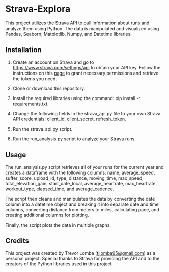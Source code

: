 # Strava-Explora

This project utilizes the Strava API to pull information about runs and analyze them using Python. The data is manipulated and visualized using Pandas, Seaborn, Matplotlib, Numpy, and Datetime libraries.

## Installation

1. Create an account on Strava and go to https://www.strava.com/settings/api to obtain your API key. Follow the instructions on this [page](https://www.youtube.com/watch?v=sgscChKfGyg) to grant necessary permissions and retrieve the tokens you need.


2. Clone or download this repository.

3. Install the required libraries using the command: pip install -r requirements.txt.

4. Change the following fields in the strava_api.py file to your own Strava API credentials: client_id, client_secret, refresh_token.

5. Run the strava_api.py script.

6. Run the run_analysis.py script to analyze your Strava runs.

## Usage

The run_analysis.py script retrieves all of your runs for the current year and creates a dataframe with the following columns: name, average_speed, suffer_score, upload_id, type, distance, moving_time, max_speed, total_elevation_gain, start_date_local, average_heartrate, max_heartrate, workout_type, elapsed_time, and average_cadence.

The script then cleans and manipulates the data by converting the date column into a datetime object and breaking it into separate date and time columns, converting distance from meters to miles, calculating pace, and creating additional columns for plotting.

Finally, the script plots the data in multiple graphs.

## Credits

This project was created by Trevor Lomba (tjlomba95@gmail.com) as a personal project. Special thanks to Strava for providing the API and to the creators of the Python libraries used in this project.
